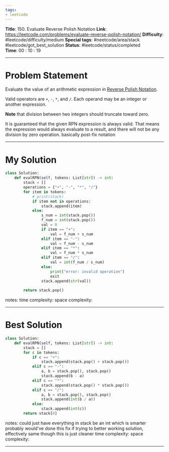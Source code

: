 ```yaml
---
tags:
- leetcode
---
```

**Title**: 150. Evaluate Reverse Polish Notation
**Link**: https://leetcode.com/problems/evaluate-reverse-polish-notation/
**Difficulty**: #leetcode/difficulty/medium 
**Special tags**: #neetcode/area/stack #leetcode/got_best_solution 
**Status**: #leetcode/status/completed  
**Time**: 00 : 10 : 19

---
# Problem Statement
Evaluate the value of an arithmetic expression in [Reverse Polish Notation](http://en.wikipedia.org/wiki/Reverse_Polish_notation).

Valid operators are `+`, `-`, `*`, and `/`. Each operand may be an integer or another expression.

**Note** that division between two integers should truncate toward zero.

It is guaranteed that the given RPN expression is always valid. That means the expression would always evaluate to a result, and there will not be any division by zero operation.
basically post-fix notation

---
# My Solution
```python
class Solution:
    def evalRPN(self, tokens: List[str]) -> int:
        stack = []
        operations = {"+", "-", "*", "/"}
        for item in tokens:
            # print(stack)
            if item not in operations:
                stack.append(item)
            else:
                s_num = int(stack.pop())
                f_num = int(stack.pop())
                val = 0
                if item == "+":
                    val = f_num + s_num
                elif item == "-":
                    val = f_num - s_num
                elif item == "*":
                    val = f_num * s_num
                elif item == "/":
                    val = int(f_num / s_num)
                else:
                    print("error: invalid operation")
                    exit
                stack.append(str(val))
                
        return stack.pop()
```
notes: 
time complexity: 
space complexity: 

---
# Best Solution
```python
class Solution:
    def evalRPN(self, tokens: List[str]) -> int:
        stack = []
        for c in tokens:
            if c == "+":
                stack.append(stack.pop() + stack.pop())
            elif c == "-":
                a, b = stack.pop(), stack.pop()
                stack.append(b - a)
            elif c == "*":
                stack.append(stack.pop() * stack.pop())
            elif c == "/":
                a, b = stack.pop(), stack.pop()
                stack.append(int(b / a))
            else:
                stack.append(int(c))
        return stack[0]
```
notes: could just have everything in stack be an int which is smarter probably would've done this fix if trying to better working solution, effectively same though this is just cleaner
time complexity: 
space complexity: 

---

